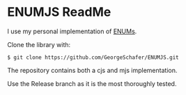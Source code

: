 # ENUMJS ReadMe

I use my personal implementation of [ENUMs](https://github.com/GeorgeSchafer/ENUMJS).

Clone the library with: 

```
$ git clone https://github.com/GeorgeSchafer/ENUMJS.git
```

The repository contains both a cjs and mjs implementation.

Use the Release branch as it is the most thoroughly tested.
